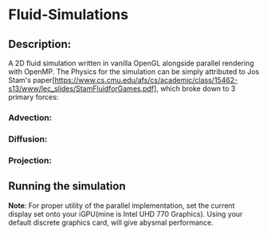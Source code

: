 # Fluid-Simulations

## Description:

A 2D fluid simulation written in vanilla OpenGL alongside parallel rendering with OpenMP. The Physics for the simulation can be simply attributed to Jos Stam's paper[https://www.cs.cmu.edu/afs/cs/academic/class/15462-s13/www/lec_slides/StamFluidforGames.pdf],
which broke down to 3 primary forces:

### Advection:

### Diffusion:

### Projection:

## Running the simulation

        

**Note**: For proper utility of the parallel implementation, set the current display set onto your iGPU(mine is Intel UHD 770 Graphics). Using your default discrete graphics card, will give abysmal performance.
